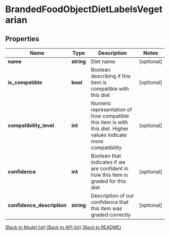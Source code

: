 # BrandedFoodObjectDietLabelsVegetarian

## Properties
Name | Type | Description | Notes
------------ | ------------- | ------------- | -------------
**name** | **string** | Diet name | [optional] 
**is_compatible** | **bool** | Boolean describing if this item is compatible with this diet | [optional] 
**compatibility_level** | **int** | Numeric representation of how compatible this item is with this diet. Higher values indicate more compatibility | [optional] 
**confidence** | **int** | Boolean that indicates if we are confident in how this item is graded for this diet | [optional] 
**confidence_description** | **string** | Description of our confidence that this item was graded correctly | [optional] 

[[Back to Model list]](../../README.md#documentation-for-models) [[Back to API list]](../../README.md#documentation-for-api-endpoints) [[Back to README]](../../README.md)

